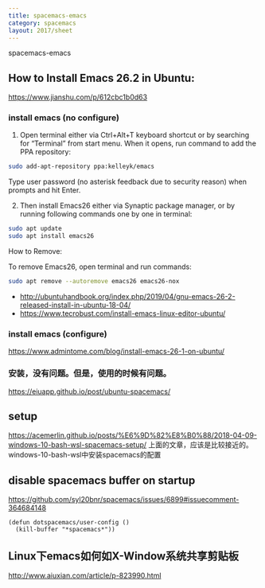 ```yaml
---
title: spacemacs-emacs
category: spacemacs
layout: 2017/sheet
---
```


spacemacs-emacs

## How to Install Emacs 26.2 in Ubuntu: ##

https://www.jianshu.com/p/612cbc1b0d63


### install emacs (no configure) ###

1. Open terminal either via Ctrl+Alt+T keyboard shortcut or by searching for “Terminal” from start menu. When it opens, run command to add the PPA repository:
```bash
sudo add-apt-repository ppa:kelleyk/emacs
```
Type user password (no asterisk feedback due to security reason) when prompts and hit Enter.

2. Then install Emacs26 either via Synaptic package manager, or by running following commands one by one in terminal:

```bash
sudo apt update
sudo apt install emacs26
```

How to Remove:

To remove Emacs26, open terminal and run commands:

```bash
sudo apt remove --autoremove emacs26 emacs26-nox
```

- http://ubuntuhandbook.org/index.php/2019/04/gnu-emacs-26-2-released-install-in-ubuntu-18-04/
- https://www.tecrobust.com/install-emacs-linux-editor-ubuntu/



### install emacs (configure) ###

https://www.admintome.com/blog/install-emacs-26-1-on-ubuntu/

### 安装，没有问题。但是，使用的时候有问题。

https://eiuapp.github.io/post/ubuntu-spacemacs/

## setup


https://acemerlin.github.io/posts/%E6%9D%82%E8%B0%88/2018-04-09-windows-10-bash-wsl-spacemacs-setup/
上面的文章，应该是比较接近的。windows-10-bash-wsl中安装spacemacs的配置







## disable spacemacs buffer on startup

https://github.com/syl20bnr/spacemacs/issues/6899#issuecomment-364684148

```
(defun dotspacemacs/user-config ()
  (kill-buffer "*spacemacs*"))
```


## Linux下emacs如何如X-Window系统共享剪贴板

http://www.aiuxian.com/article/p-823990.html
